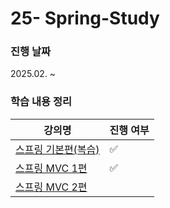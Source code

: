 # 25- Spring-Study

### 진행 날짜
2025.02. ~

### 학습 내용 정리
| 강의명 |진행 여부|
|------|--|
|[스프링 기본편(복습)](https://github.com/sanchaehwa/Spring-Study/tree/main/Spring-Basic/doc)|✅|
|[스프링 MVC 1편](https://github.com/sanchaehwa/Spring-Study/tree/main/Spring-MVC-1/doc)|✅|
|[스프링 MVC 2편](https://github.com/sanchaehwa/Spring-Study/tree/main/Spring-MVC-2/doc)|  |
